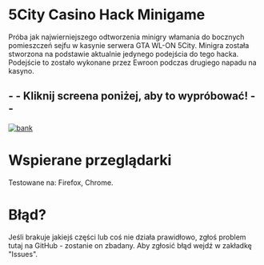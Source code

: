 # 5City Casino Hack Minigame

Próba jak najwierniejszego odtworzenia minigry włamania do bocznych pomieszczeń sejfu w kasynie serwera GTA WL-ON 5City.
Minigra została stworzona na podstawie aktualnie jedynego podejścia do tego hacka. Podejście to zostało wykonane przez Ewroon podczas drugiego napadu na kasyno.
## - - Kliknij screena poniżej, aby to wypróbować! - - 

[![bank](https://user-images.githubusercontent.com/90990679/140611027-6b4253ca-f046-49d4-a743-0f35ed2c9ac5.png)](https://google.com/)

# Wspierane przeglądarki
Testowane na: Firefox, Chrome.

# Błąd?
Jeśli brakuje jakiejś części lub coś nie działa prawidłowo, zgłoś problem tutaj na GitHub - zostanie on zbadany.
Aby zgłosić błąd wejdź w zakładkę "Issues".
